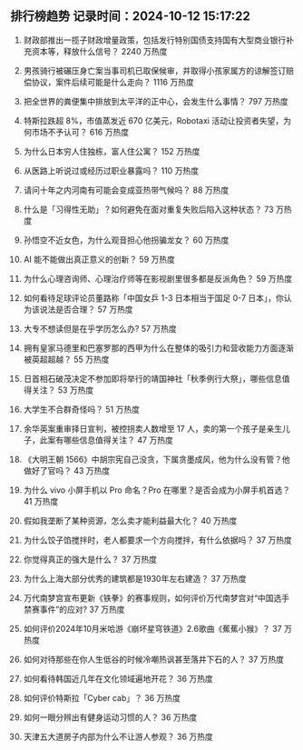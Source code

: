
## 排行榜趋势 记录时间：2024-10-12 15:17:22
  
  1. 财政部推出一揽子财政增量政策，包括发行特别国债支持国有大型商业银行补充资本等，释放什么信号？ 2240 万热度
    
  2. 男孩骑行被碾压身亡案当事司机已取保候审，并取得小孩家属方的谅解签订赔偿协议，案件后续可能是什么走向？ 1116 万热度
    
  3. 把全世界的粪便集中排放到太平洋的正中心，会发生什么事情？ 797 万热度
    
  4. 特斯拉跌超 8%，市值蒸发近 670 亿美元，Robotaxi 活动让投资者失望，为何市场不予认可？ 616 万热度
    
  5. 为什么日本穷人住独栋，富人住公寓？ 152 万热度
    
  6. 从医路上听说过或经历过职业暴露吗？ 110 万热度
    
  7. 请问十年之内河南有可能会变成亚热带气候吗？ 88 万热度
    
  8. 什么是「习得性无助」？如何避免在面对重复失败后陷入这种状态？ 73 万热度
    
  9. 孙悟空不近女色，为什么观音担心他拐骗龙女？ 60 万热度
    
  10. AI 能不能做出真正意义的创新？ 59 万热度
    
  11. 为什么心理咨询师、心理治疗师等在影视剧里很多都是反派角色？ 59 万热度
    
  12. 如何看待足球评论员董路称「中国女乒 1-3 日本相当于国足 0-7 日本」，你认为该说法是否合理？ 57 万热度
    
  13. 大专不想读但是在乎学历怎么办? 57 万热度
    
  14. 拥有皇家马德里和巴塞罗那的西甲为什么在整体的吸引力和营收能力方面逐渐被英超超越？ 55 万热度
    
  15. 日首相石破茂决定不参加即将举行的靖国神社「秋季例行大祭」，哪些信息值得关注？ 53 万热度
    
  16. 大学生不合群奇怪吗？ 51 万热度
    
  17. 余华英案重审择日宣判，被控拐卖人数增至 17 人，卖的第一个孩子是亲生儿子，此案有哪些信息值得关注？ 47 万热度
    
  18. 《大明王朝 1566》中胡宗宪自己没贪，下属贪墨成风，他为什么没有管？他做好了官吗？ 43 万热度
    
  19. 为什么 vivo 小屏手机以 Pro 命名？Pro 在哪里？是否会成为小屏手机首选？ 41 万热度
    
  20. 假如我垄断了某种资源，怎么卖才能利益最大化？ 40 万热度
    
  21. 为什么饺子馅搅拌时，老人都要求一个方向搅拌，有什么依据吗？ 37 万热度
    
  22. 你觉得真正的强大是什么？ 37 万热度
    
  23. 为什么上海大部分优秀的建筑都是1930年左右建造？ 37 万热度
    
  24. 万代南梦宫宣布更新《铁拳》的赛事规则，如何评价万代南梦宫对“中国选手禁赛事件”的应对? 37 万热度
    
  25. 如何评价2024年10月米哈游《崩坏星穹铁道》2.6歌曲《蕉蕉小猴》？ 37 万热度
    
  26. 如何对待那些在你人生低谷的时候冷嘲热讽甚至落井下石的人？ 37 万热度
    
  27. 如何看待韩国近几年在文化领域遍地开花？ 36 万热度
    
  28. 如何评价特斯拉「Cyber cab」？ 36 万热度
    
  29. 如何一眼分辨出有健身运动习惯的人？ 36 万热度
    
  30. 天津五大道房子内部为什么不让游人参观？ 36 万热度
    